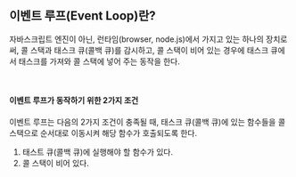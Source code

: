 ## 이벤트 루프(Event Loop)란?

자바스크립트 엔진이 아닌, 런타임(browser, node.js)에서 가지고 있는 하나의 장치로써, 콜 스택과 태스크 큐(콜백 큐)를 감시하고, 콜 스택이 비어 있는 경우에 태스크 큐에서 태스크를 가져와 콜 스택에 넣어 주는 동작을 한다.

<br>

#### 이벤트 루프가 동작하기 위한 2가지 조건

이벤트 루프는 다음의 2가지 조건이 충족될 때, 태스크 큐(콜백 큐)에 있는 함수들을 콜 스택으로 순서대로 이동시켜 해당 함수가 호출되도록 한다.

1) 태스트 큐(콜백 큐)에 실행해야 할 함수가 있다.
2) 콜 스택이 비어 있다.
